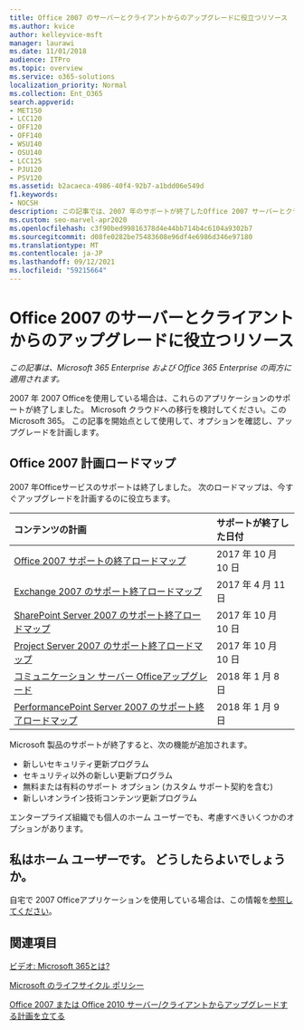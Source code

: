 ```yaml
---
title: Office 2007 のサーバーとクライアントからのアップグレードに役立つリソース
ms.author: kvice
author: kelleyvice-msft
manager: laurawi
ms.date: 11/01/2018
audience: ITPro
ms.topic: overview
ms.service: o365-solutions
localization_priority: Normal
ms.collection: Ent_O365
search.appverid:
- MET150
- LCC120
- OFF120
- OFF140
- WSU140
- OSU140
- LCC125
- PJU120
- PSV120
ms.assetid: b2acaeca-4986-40f4-92b7-a1bdd06e549d
f1.keywords:
- NOCSH
description: この記事では、2007 年のサポートが終了したOffice 2007 サーバーとクライアントからのアップグレードに役立つリソースOffice提供します。
ms.custom: seo-marvel-apr2020
ms.openlocfilehash: c3f90bed99816378d4e44bb714b4c6104a9302b7
ms.sourcegitcommit: d08fe0282be75483608e96df4e6986d346e97180
ms.translationtype: MT
ms.contentlocale: ja-JP
ms.lasthandoff: 09/12/2021
ms.locfileid: "59215664"
---
```

# <a name="resources-to-help-you-upgrade-from-office-2007-servers-and-clients"></a>Office 2007 のサーバーとクライアントからのアップグレードに役立つリソース

*この記事は、Microsoft 365 Enterprise および Office 365 Enterprise の両方に適用されます。*

2007 年 2007 Officeを使用している場合は、これらのアプリケーションのサポートが終了しました。 Microsoft クラウドへの移行を検討してください。このMicrosoft 365。 この記事を開始点として使用して、オプションを確認し、アップグレードを計画します。
      
## <a name="office-2007-planning-roadmaps"></a>Office 2007 計画ロードマップ
  
2007 年Officeサービスのサポートは終了しました。 次のロードマップは、今すぐアップグレードを計画するのに役立ちます。

|**コンテンツの計画**|**サポートが終了した日付**|
|:-----|:-----|
|[Office 2007 サポートの終了ロードマップ](/DeployOffice/office-2007-end-support-roadmap) <br/> |2017 年 10 月 10 日  <br/> |
|[Exchange 2007 のサポート終了ロードマップ](exchange-2007-end-of-support.md) <br/> |2017 年 4 月 11 日  <br/> |
|[SharePoint Server 2007 のサポート終了ロードマップ](sharepoint-2007-end-of-support.md) <br/> |2017 年 10 月 10 日  <br/> |
|[Project Server 2007 のサポート終了ロードマップ](project-server-2007-end-of-support.md) <br/> |2017 年 10 月 10 日  <br/> |
|[コミュニケーション サーバー Officeアップグレード](/SkypeForBusiness/plan-your-deployment/upgrade) <br/> |2018 年 1 月 8 日  <br/> |
|[PerformancePoint Server 2007 のサポート終了ロードマップ](pps-2007-end-of-support.md) <br/> |2018 年 1 月 9 日  <br/> |
   
Microsoft 製品のサポートが終了すると、次の機能が追加されます。
- 新しいセキュリティ更新プログラム
- セキュリティ以外の新しい更新プログラム
- 無料または有料のサポート オプション (カスタム サポート契約を含む)
- 新しいオンライン技術コンテンツ更新プログラム

エンタープライズ組織でも個人のホーム ユーザーでも、考慮すべきいくつかのオプションがあります。

## <a name="im-a-home-user-what-do-i-do"></a>私はホーム ユーザーです。 どうしたらよいでしょうか。

自宅で 2007 Officeアプリケーションを使用している場合は、この情報を[参照してください](plan-upgrade-previous-versions-office.md#im-a-home-user-what-do-i-do)。
     
## <a name="related-topics"></a>関連項目

[ビデオ: Microsoft 365とは?](https://support.office.com/article/847caf12-2589-452c-8aca-1c009797678b.aspx)
  
[Microsoft のライフサイクル ポリシー](/lifecycle/)

[Office 2007 または Office 2010 サーバー/クライアントからアップグレードする計画を立てる](plan-upgrade-previous-versions-office.md)
